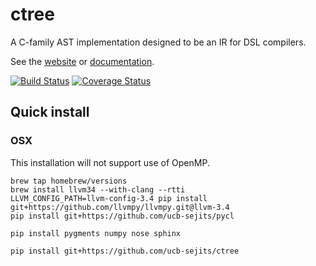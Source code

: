 ctree
=====

A C-family AST implementation designed to be an IR for DSL compilers.

See the [website](http://ucb-sejits.github.io/ctree/) or [documentation](https://ucb-sejits.github.com/ctree-docs/index.html).

[![Build Status](https://travis-ci.org/ucb-sejits/ctree.png?branch=master)](https://travis-ci.org/ucb-sejits/ctree)
[![Coverage Status](https://coveralls.io/repos/ucb-sejits/ctree/badge.png)](https://coveralls.io/r/ucb-sejits/ctree)

Quick install
-------------
### OSX
This installation will not support use of OpenMP.
```shell
brew tap homebrew/versions
brew install llvm34 --with-clang --rtti
LLVM_CONFIG_PATH=llvm-config-3.4 pip install git+https://github.com/llvmpy/llvmpy.git@llvm-3.4
pip install git+https://github.com/ucb-sejits/pycl

pip install pygments numpy nose sphinx

pip install git+https://github.com/ucb-sejits/ctree
```
